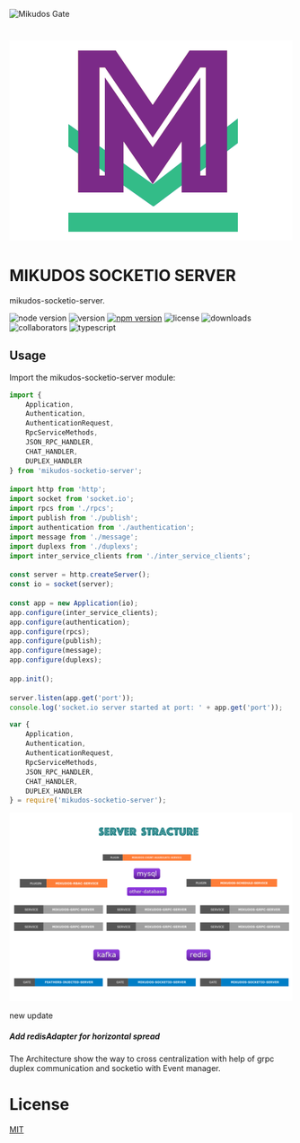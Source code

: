 ![Mikudos Gate](https://img.shields.io/badge/MIKUDOS-Gate-blue?style=for-the-badge&logo=appveyor)

# [![Mikudos](https://raw.githubusercontent.com/mikudos/doc/master/mikudos-logo.png)](https://mikudos.github.io/doc)

# MIKUDOS SOCKETIO SERVER

mikudos-socketio-server.

![node version](https://img.shields.io/node/v/mikudos-socketio-app) ![version](https://img.shields.io/github/package-json/v/mikudos/mikudos-socketio-app) [![npm version](https://img.shields.io/npm/v/mikudos-socketio-app)](https://www.npmjs.com/package/mikudos-socketio-app) ![license](https://img.shields.io/npm/l/mikudos-socketio-app) ![downloads](https://img.shields.io/npm/dw/mikudos-socketio-app) ![collaborators](https://img.shields.io/npm/collaborators/mikudos-socketio-app) ![typescript](https://img.shields.io/npm/types/mikudos-socketio-app)

## Usage

Import the mikudos-socketio-server module:

```ts
import {
    Application,
    Authentication,
    AuthenticationRequest,
    RpcServiceMethods,
    JSON_RPC_HANDLER,
    CHAT_HANDLER,
    DUPLEX_HANDLER
} from 'mikudos-socketio-server';

import http from 'http';
import socket from 'socket.io';
import rpcs from './rpcs';
import publish from './publish';
import authentication from './authentication';
import message from './message';
import duplexs from './duplexs';
import inter_service_clients from './inter_service_clients';

const server = http.createServer();
const io = socket(server);

const app = new Application(io);
app.configure(inter_service_clients);
app.configure(authentication);
app.configure(rpcs);
app.configure(publish);
app.configure(message);
app.configure(duplexs);

app.init();

server.listen(app.get('port'));
console.log('socket.io server started at port: ' + app.get('port'));
```

```js
var {
    Application,
    Authentication,
    AuthenticationRequest,
    RpcServiceMethods,
    JSON_RPC_HANDLER,
    CHAT_HANDLER,
    DUPLEX_HANDLER
} = require('mikudos-socketio-server');
```

![mikudos](https://raw.githubusercontent.com/mikudos/doc/master/assets/images/structure.png)

new update

##### Add redisAdapter for horizontal spread

The Architecture show the way to cross centralization with help of grpc duplex communication and socketio with Event manager.

# License

[MIT](LICENSE)

